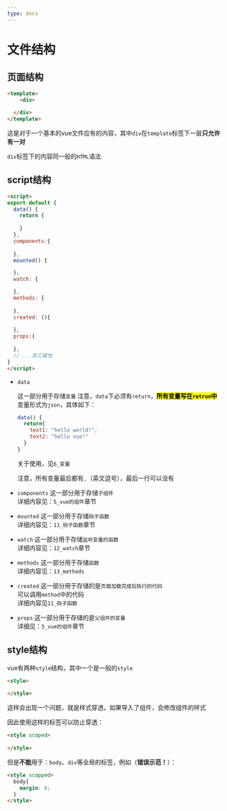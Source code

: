 ```yaml
---
type: docs
---
```


# 文件结构

## 页面结构

```html
<template>
	<div>
    
  </div>
</template>
```

这是对于一个基本的vue文件应有的内容，其中`div`在`template`标签下一层**只允许有一对**

`div`标签下的内容同一般的`HTML`语法

## script结构

```html
<script>
export default {
  data() {
    return {
	
    }
  },
  components:{
    
  },
  mounted() {

  },
  watch: {

  },
  methods: {
    
  },
  created: (){
    
  },
  props:{
    
  },
  // ...其它属性
}
</script>
```

- `data`
  
  这一部分用于存储`变量`
  注意，`data`下必须有`return`，<mark>**所有变量写在`retrun`中**</mark>
  变量形式为`json`，具体如下：  
  
  ```js
  data() {
    return{
      text1: "hello world!",
      text2: "hello vue!"
    }
  }
  ```

  关于使用，见`6_变量`
  
  注意，所有变量最后都有`,`（英文逗号），最后一行可以没有
  
- `components`
  这一部分用于存储`子组件`  
  详细内容见：`5_vue的组件`章节

- `mounted`
  这一部分用于存储`钩子函数`  
  详细内容见：`11_钩子函数`章节

- `watch`
  这一部分用于存储`监听变量的函数`  
  详细内容见：`12_watch`章节


- `methods`
  这一部分用于存储`函数`  
  详细内容见：`13_methods`

- `created`
  这一部分用于存储的是`页面加载完成后执行的代码`  
  可以调用`method`中的代码  
  详细内容见`11_钩子函数`
  
- `props`
  这一部分用于存储的是`父组件的变量`  
  详细见：`5_vue的组件`章节

## style结构

vue有两种`style`结构，其中一个是一般的`style`

```html
<style>
  
</style>
```

这样会出现一个问题，就是样式穿透，如果导入了组件，会修改组件的样式

因此使用这样的标签可以防止穿透：
```html
<style scoped>
  
</style>
```

但是**不能**用于：`body`、`div`等全局的标签，例如（**错误示范！**）：

```html
<style scopped>
  body{
    margin: 0;
  }
</style>
```
